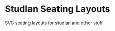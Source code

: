 # Studlan Seating Layouts

SVG seating layouts for [studlan](https://github.com/CasualGaming/studlan) and other stuff
